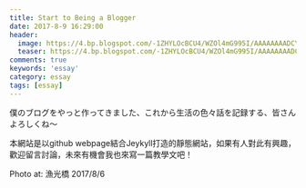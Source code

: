 ```yaml
---
title: Start to Being a Blogger
date: 2017-8-9 16:29:00
header:
  image: https://4.bp.blogspot.com/-1ZHYLOcBCU4/WZOl4mG995I/AAAAAAAADCY/5ZimRJuujp4g9LUk7S0LXNKLkWpRvnnnwCKgBGAs/s1600/DSC_0287.JPG
  teaser: https://4.bp.blogspot.com/-1ZHYLOcBCU4/WZOl4mG995I/AAAAAAAADCY/5ZimRJuujp4g9LUk7S0LXNKLkWpRvnnnwCKgBGAs/s1600/DSC_0287.JPG
comments: true
keywords: 'essay'
category: essay
tags: [essay]
---
```


僕のブログをやっと作ってきました、これから生活の色々話を記録する、皆さんよろしくね～

本網站是以github webpage結合Jeykyll打造的靜態網站，如果有人對此有興趣，歡迎留言討論，未來有機會我也來寫一篇教學文吧！

Photo at: 漁光橋 2017/8/6
